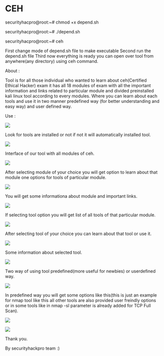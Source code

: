 # CEH

securityhacpro@root:~# chmod +x depend.sh

securityhacpro@root:~# ./depend.sh

securityhacpro@root:~# ceh

First change mode of depend.sh file to make executable 
Second run the depend.sh file 
Third now everything is ready you can open over tool from anywhere(any directory) using ceh command.

About : 

Tool is for all those individual who wanted to learn about ceh(Certified Ethical Hacker) exam it has all 18 modules of exam with 
all the important information and links related to particular module and divided preinstalled kali linux tool according to every modules. Where you can learn about each tools and use it in two manner predefined way (for better understanding and easy way) and 
user defined way.

Use : 

![](ceh/images/pic1.png)

Look for tools are installed or not if not it will automatically installed tool.

![](ceh/images/pic2.png)

Interface of our tool with all modules of ceh.

![](ceh/images/pic3.png)

After selecting module of your choice you will get option to learn about that module one options for tools of particular module. 

![](ceh/images/pic4.png)

You will get some informationa about module and important links.

![](ceh/images/pic5.png)

If selecting tool option you will get list of all tools of that particular module.

![](ceh/images/pic6.png)

After selecting tool of your choice you can learn about that tool or use it.

![](ceh/images/pic7.png)

Some information about selected tool.

![](ceh/images/pic8.png)

Two way of using tool predefined(more useful for newbies) or userdefined way.

![](ceh/images/pic9.png)

In predefined way you will get some options like this(this is just an example for nmap tool like this all other tools are also provided user freindly options or in some tools like in nmap -sI parameter is already added for TCP Full Scan).

![](ceh/images/pic10.png)


![](ceh/images/pic12.png)


Thank you.


By securityhackpro team :)
